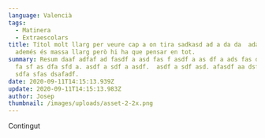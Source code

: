 ```yaml
---
language: Valencià
tags:
  - Matinera
  - Extraescolars
title: Títol molt llarg per veure cap a on tira sadkasd ad a da da  adad i
  ademés és massa llarg però hi ha que pensar en tot.
summary: Resum daaf adfaf ad fasdf a asd fas f asdf a as df a ads fas df asdf as
  fa sf as dfa sfd a. asdf a sdf a asdf.  asdf a sdf asd. afasdf aa dsf a dfaf a
  sdfa sfas dsafadf.
date: 2020-09-11T14:15:13.939Z
update: 2020-09-11T14:15:13.983Z
author: Josep
thumbnail: /images/uploads/asset-2-2x.png
---
```

Contingut